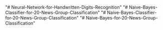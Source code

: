 "# Neural-Network-for-Handwritten-Digits-Recognition" 
"# Naive-Bayes-Classifier-for-20-News-Group-Classification" 
"# Naive-Bayes-Classifier-for-20-News-Group-Classification" 
"# Naive-Bayes-for-20-News-Group-Classification" 
